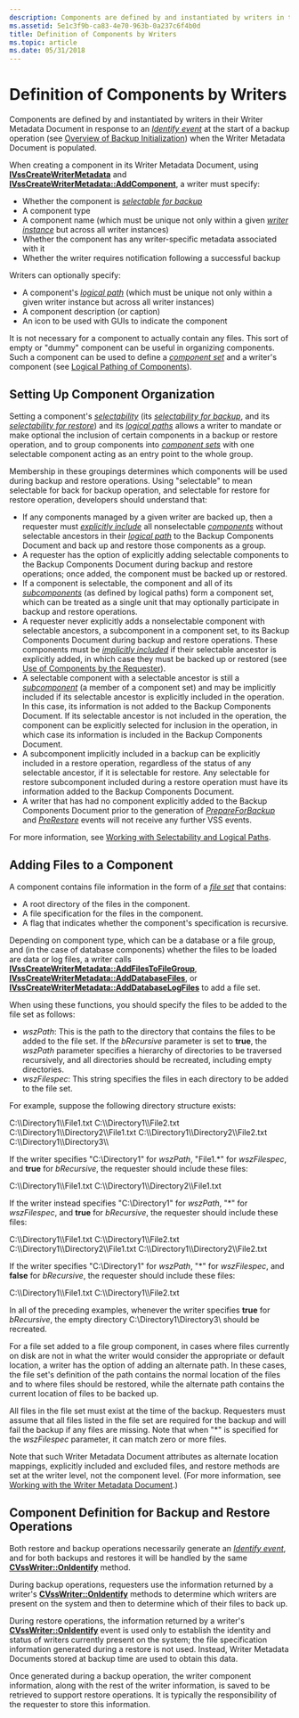 ```yaml
---
description: Components are defined by and instantiated by writers in their Writer Metadata Document in response to an Identify event at the start of a backup operation (see Overview of Backup Initialization) when the Writer Metadata Document is populated.
ms.assetid: 5e1c3f9b-ca83-4e70-963b-0a237c6f4b0d
title: Definition of Components by Writers
ms.topic: article
ms.date: 05/31/2018
---
```


# Definition of Components by Writers

Components are defined by and instantiated by writers in their Writer Metadata Document in response to an [*Identify event*](vssgloss-i.md) at the start of a backup operation (see [Overview of Backup Initialization](overview-of-backup-initialization.md)) when the Writer Metadata Document is populated.

When creating a component in its Writer Metadata Document, using [**IVssCreateWriterMetadata**](/windows/desktop/api/VsWriter/nl-vswriter-ivsscreatewritermetadata) and [**IVssCreateWriterMetadata::AddComponent**](/windows/desktop/api/VsWriter/nf-vswriter-ivsscreatewritermetadata-addcomponent), a writer must specify:

-   Whether the component is [*selectable for backup*](vssgloss-s.md)
-   A component type
-   A component name (which must be unique not only within a given [*writer instance*](vssgloss-w.md) but across all writer instances)
-   Whether the component has any writer-specific metadata associated with it
-   Whether the writer requires notification following a successful backup

Writers can optionally specify:

-   A component's [*logical path*](vssgloss-l.md) (which must be unique not only within a given writer instance but across all writer instances)
-   A component description (or caption)
-   An icon to be used with GUIs to indicate the component

It is not necessary for a component to actually contain any files. This sort of empty or "dummy" component can be useful in organizing components. Such a component can be used to define a [*component set*](vssgloss-c.md) and a writer's component (see [Logical Pathing of Components](logical-pathing-of-components.md)).

## Setting Up Component Organization

Setting a component's [*selectability*](vssgloss-s.md) (its [*selectability for backup*](vssgloss-s.md), and its [*selectability for restore*](/windows)) and its [*logical paths*](vssgloss-l.md) allows a writer to mandate or make optional the inclusion of certain components in a backup or restore operation, and to group components into [*component sets*](vssgloss-c.md) with one selectable component acting as an entry point to the whole group.

Membership in these groupings determines which components will be used during backup and restore operations. Using "selectable" to mean selectable for back for backup operation, and selectable for restore for restore operation, developers should understand that:

-   If any components managed by a given writer are backed up, then a requester must [*explicitly include*](vssgloss-e.md) all nonselectable [*components*](vssgloss-c.md) without selectable ancestors in their [*logical path*](vssgloss-l.md) to the Backup Components Document and back up and restore those components as a group.
-   A requester has the option of explicitly adding selectable components to the Backup Components Document during backup and restore operations; once added, the component must be backed up or restored.
-   If a component is selectable, the component and all of its [*subcomponents*](vssgloss-s.md) (as defined by logical paths) form a component set, which can be treated as a single unit that may optionally participate in backup and restore operations.
-   A requester never explicitly adds a nonselectable component with selectable ancestors, a subcomponent in a component set, to its Backup Components Document during backup and restore operations. These components must be [*implicitly included*](/windows) if their selectable ancestor is explicitly added, in which case they must be backed up or restored (see [Use of Components by the Requester](use-of-components-by-the-requestor.md)).
-   A selectable component with a selectable ancestor is still a [*subcomponent*](vssgloss-s.md) (a member of a component set) and may be implicitly included if its selectable ancestor is explicitly included in the operation. In this case, its information is not added to the Backup Components Document. If its selectable ancestor is not included in the operation, the component can be explicitly selected for inclusion in the operation, in which case its information is included in the Backup Components Document.
-   A subcomponent implicitly included in a backup can be explicitly included in a restore operation, regardless of the status of any selectable ancestor, if it is selectable for restore. Any selectable for restore subcomponent included during a restore operation must have its information added to the Backup Components Document.
-   A writer that has had no component explicitly added to the Backup Components Document prior to the generation of [*PrepareForBackup*](vssgloss-p.md) and [*PreRestore*](vssgloss-p.md) events will not receive any further VSS events.

For more information, see [Working with Selectability and Logical Paths](working-with-selectability-and-logical-paths.md).

## Adding Files to a Component

A component contains file information in the form of a [*file set*](vssgloss-f.md) that contains:

-   A root directory of the files in the component.
-   A file specification for the files in the component.
-   A flag that indicates whether the component's specification is recursive.

Depending on component type, which can be a database or a file group, and (in the case of database components) whether the files to be loaded are data or log files, a writer calls [**IVssCreateWriterMetadata::AddFilesToFileGroup**](/windows/desktop/api/VsWriter/nf-vswriter-ivsscreatewritermetadata-addfilestofilegroup), [**IVssCreateWriterMetadata::AddDatabaseFiles**](/windows/desktop/api/VsWriter/nf-vswriter-ivsscreatewritermetadata-adddatabasefiles), or [**IVssCreateWriterMetadata::AddDatabaseLogFiles**](/windows/desktop/api/VsWriter/nf-vswriter-ivsscreatewritermetadata-adddatabaselogfiles) to add a file set.

When using these functions, you should specify the files to be added to the file set as follows:

-   *wszPath*: This is the path to the directory that contains the files to be added to the file set. If the *bRecursive* parameter is set to **true**, the *wszPath* parameter specifies a hierarchy of directories to be traversed recursively, and all directories should be recreated, including empty directories.
-   *wszFilespec*: This string specifies the files in each directory to be added to the file set.

For example, suppose the following directory structure exists:

<dl> C:\\Directory1\\File1.txt  
C:\\Directory1\\File2.txt  
C:\\Directory1\\Directory2\\File1.txt  
C:\\Directory1\\Directory2\\File2.txt  
C:\\Directory1\\Directory3\\  
</dl>

If the writer specifies "C:\\Directory1" for *wszPath*, "File1.\*" for *wszFilespec*, and **true** for *bRecursive*, the requester should include these files:

<dl> C:\\Directory1\\File1.txt  
C:\\Directory1\\Directory2\\File1.txt  
</dl>

If the writer instead specifies "C:\\Directory1" for *wszPath*, "\*" for *wszFilespec*, and **true** for *bRecursive*, the requester should include these files:

<dl> C:\\Directory1\\File1.txt  
C:\\Directory1\\File2.txt  
C:\\Directory1\\Directory2\\File1.txt  
C:\\Directory1\\Directory2\\File2.txt  
</dl>

If the writer specifies "C:\\Directory1" for *wszPath*, "\*" for *wszFilespec*, and **false** for *bRecursive*, the requester should include these files:

<dl> C:\\Directory1\\File1.txt  
C:\\Directory1\\File2.txt  
</dl>

In all of the preceding examples, whenever the writer specifies **true** for *bRecursive*, the empty directory C:\\Directory1\\Directory3\\ should be recreated.

For a file set added to a file group component, in cases where files currently on disk are not in what the writer would consider the appropriate or default location, a writer has the option of adding an alternate path. In these cases, the file set's definition of the path contains the normal location of the files and to where files should be restored, while the alternate path contains the current location of files to be backed up.

All files in the file set must exist at the time of the backup. Requesters must assume that all files listed in the file set are required for the backup and will fail the backup if any files are missing. Note that when "\*" is specified for the *wszFilespec* parameter, it can match zero or more files.

Note that such Writer Metadata Document attributes as alternate location mappings, explicitly included and excluded files, and restore methods are set at the writer level, not the component level. (For more information, see [Working with the Writer Metadata Document](working-with-the-writer-metadata-document.md).)

## Component Definition for Backup and Restore Operations

Both restore and backup operations necessarily generate an [*Identify event*](vssgloss-i.md), and for both backups and restores it will be handled by the same [**CVssWriter::OnIdentify**](/windows/desktop/api/VsWriter/nf-vswriter-cvsswriter-onidentify) method.

During backup operations, requesters use the information returned by a writer's [**CVssWriter::OnIdentify**](/windows/desktop/api/VsWriter/nf-vswriter-cvsswriter-onidentify) methods to determine which writers are present on the system and then to determine which of their files to back up.

During restore operations, the information returned by a writer's [**CVssWriter::OnIdentify**](/windows/desktop/api/VsWriter/nf-vswriter-cvsswriter-onidentify) event is used only to establish the identity and status of writers currently present on the system; the file specification information generated during a restore is not used. Instead, Writer Metadata Documents stored at backup time are used to obtain this data.

Once generated during a backup operation, the writer component information, along with the rest of the writer information, is saved to be retrieved to support restore operations. It is typically the responsibility of the requester to store this information.

 

 
